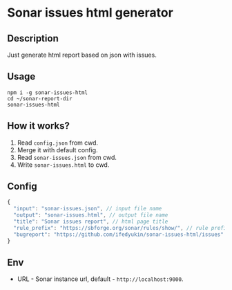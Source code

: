 # Sonar issues html generator
## Description
Just generate html report based on json with issues.

## Usage
```
npm i -g sonar-issues-html
cd ~/sonar-report-dir
sonar-issues-html
```

## How it works?
1. Read `config.json` from cwd.
2. Merge it with default config.
3. Read `sonar-issues.json` from cwd.
4. Write `sonar-issues.html` to cwd.

## Config
```javascript
{
  "input": "sonar-issues.json", // input file name
  "output": "sonar-issues.html", // output file name
  "title": "Sonar issues report", // html page title
  "rule_prefix": "https://sbforge.org/sonar/rules/show/", // rule prefix  for url generating
  "bugreport": "https://github.com/ifedyukin/sonar-issues-html/issues" // util issues link
}
```

## Env
* URL - Sonar instance url, default - `http://localhost:9000`.
